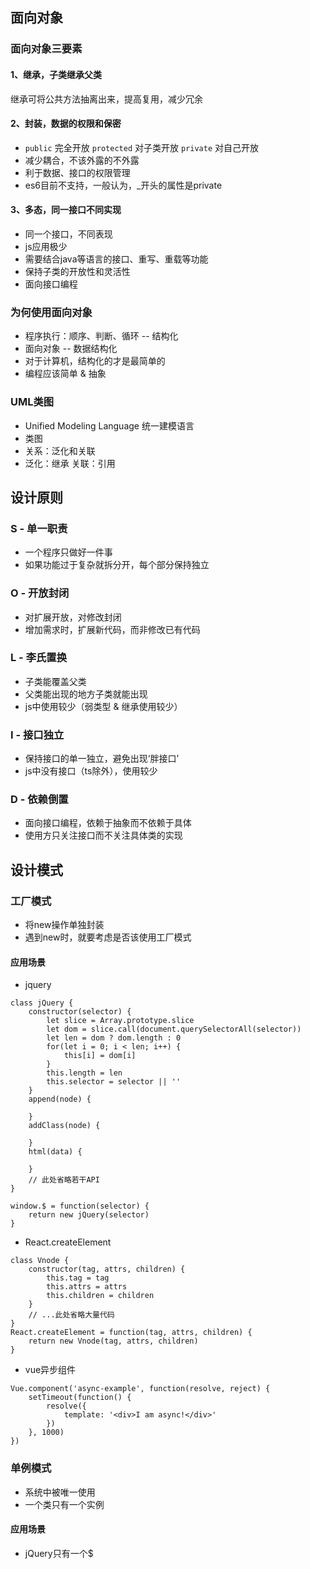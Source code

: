 ## 面向对象

### 面向对象三要素

#### 1、继承，子类继承父类
继承可将公共方法抽离出来，提高复用，减少冗余

#### 2、封装，数据的权限和保密
* `public` 完全开放  `protected` 对子类开放    `private` 对自己开放
* 减少耦合，不该外露的不外露
* 利于数据、接口的权限管理
* es6目前不支持，一般认为，_开头的属性是private

#### 3、多态，同一接口不同实现
* 同一个接口，不同表现
* js应用极少
* 需要结合java等语言的接口、重写、重载等功能
* 保持子类的开放性和灵活性
* 面向接口编程

### 为何使用面向对象
* 程序执行：顺序、判断、循环 -- 结构化
* 面向对象 -- 数据结构化
* 对于计算机，结构化的才是最简单的
* 编程应该简单 & 抽象


### UML类图
* Unified Modeling Language 统一建模语言
* 类图
* 关系：泛化和关联
* 泛化：继承   关联：引用

## 设计原则

### S - 单一职责
* 一个程序只做好一件事
* 如果功能过于复杂就拆分开，每个部分保持独立

### O - 开放封闭
* 对扩展开放，对修改封闭
* 增加需求时，扩展新代码，而非修改已有代码

### L - 李氏置换
* 子类能覆盖父类
* 父类能出现的地方子类就能出现
* js中使用较少（弱类型 & 继承使用较少）

### I - 接口独立
* 保持接口的单一独立，避免出现‘胖接口’
* js中没有接口（ts除外），使用较少

### D - 依赖倒置
* 面向接口编程，依赖于抽象而不依赖于具体
* 使用方只关注接口而不关注具体类的实现

## 设计模式

### 工厂模式
* 将new操作单独封装
* 遇到new时，就要考虑是否该使用工厂模式
#### 应用场景
* jquery
```
class jQuery {
    constructor(selector) {
        let slice = Array.prototype.slice
        let dom = slice.call(document.querySelectorAll(selector))
        let len = dom ? dom.length : 0
        for(let i = 0; i < len; i++) {
            this[i] = dom[i]
        }
        this.length = len
        this.selector = selector || ''
    }
    append(node) {

    }
    addClass(node) {

    }
    html(data) {

    }
    // 此处省略若干API
}

window.$ = function(selector) {
    return new jQuery(selector)
}
```

* React.createElement
```
class Vnode {
    constructor(tag, attrs, children) {
        this.tag = tag
        this.attrs = attrs
        this.children = children
    }
    // ...此处省略大量代码
}
React.createElement = function(tag, attrs, children) {
    return new Vnode(tag, attrs, children)
}
```

* vue异步组件
```
Vue.component('async-example', function(resolve, reject) {
    setTimeout(function() {
        resolve({
            template: '<div>I am async!</div>'
        })
    }, 1000)
})
```

### 单例模式
* 系统中被唯一使用
* 一个类只有一个实例
#### 应用场景
* jQuery只有一个$
